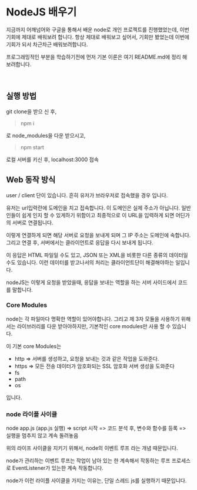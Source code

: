 # NodeJS 배우기

지금까지 어깨넘어와 구글을 통해서 배운 node로 개인 프로젝트를 진행했었는데, 이번 기회에 제대로 배워보려 합니다.
항상 제대로 배워보고 싶어서, 기회만 봤었는데 이번에 기회가 되서 차근차근 배워보려합니다.

프로그래밍적인 부분을 학습하기전에 먼저 기본 이론은 여기 README.md에 정리 해보려합니다.

<br />

## 실행 방법

git clone을 받으 신 후,

> npm i

로 node_modules을 다운 받으시고,

> npm start

로컬 서버를 키신 후, localhost:3000 접속

## Web 동작 방식

user / client 단이 있습니다.
흔히 유저가 브라우저로 접속했을 경우 입니다.

유저는 url입력란에 도메인을 치고 접속합니다.
이 도메인은 실제 주소가 아닙니다. 일반인들이 쉽게 인지 할 수 있게하기 위함이고 최종적으로 이 URL을 입력하게 되면 어딘가의 서버로 연결됩니다.

이렇게 연결하게 되면 해당 서버로 요청을 보내게 되며 그 IP 주소는 도메인에 속합니다.
그리고 연결 후, 서버에서는 클라이언트로 응답을 다시 보내게 됩니다.

이 응답은 HTML 파일일 수도 있고, JSON 또는 XML을 비롯한 다른 종류의 데이터일 수도 있습니다. 이런 데이터를 받고나서의 처리는 클라이언트단이 해결해야하는 일입니다.

nodeJS는 이렇게 요청을 받았을때, 응답을 보내는 역할을 하는 서버 사이드에서 코드를 말합니다.

### Core Modules

node는 각 파일마다 명확한 역할이 있어야합니다.
그리고 제 3자 모듈을 사용하기 위해서는 라이브러리를 다운 받아야하지만, 기본적인 core modules만 사용 할 수 있습니다.

이 기본 core Modules는

- http
  => 서버를 생성하고, 요청을 보내는 것과 같은 작업을 도와준다.
- https
  => 모든 전송 데이터가 암호화되는 SSL 암호화 서버 생성을 도와준다
- fs
- path
- os

입니다.

### node 라이플 사이클

node app.js (app.js 실행) => script 시작 => 코드 분석 후, 변수와 함수를 등록 => 실행을 멈추지 않고 계속 돌려놓음

위의 라이프 사이클을 지키기 위해서, node의 이벤트 루프 라는 개념 때문입니다.

node가 관리하는 이벤트 루프는 작업이 남아 있는 한 계속해서 작동하는 루프 프로세스로 EventListener가 있는한 계속 작동합니다.

node가 이런 라이플 사이클을 가지는 이유는, 단일 스레드 js를 실행하기 때문입니다.
